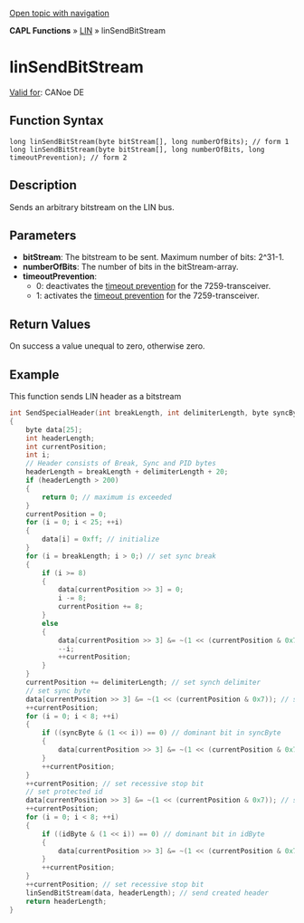 [Open topic with navigation](../../../../../CANoeDEFamily.htm#Topics/CAPLFunctions/LIN/Functions/CAPLfunctionLINSendBitStream.md)

**CAPL Functions** » [LIN](../CAPLfunctionsLINOverview.md) » linSendBitStream

# linSendBitStream

[Valid for](../../../Shared/FeatureAvailability.md): CANoe DE

## Function Syntax

```plaintext
long linSendBitStream(byte bitStream[], long numberOfBits); // form 1
long linSendBitStream(byte bitStream[], long numberOfBits, long timeoutPrevention); // form 2
```

## Description

Sends an arbitrary bitstream on the LIN bus.

## Parameters

- **bitStream**: The bitstream to be sent. Maximum number of bits: 2^31-1.
- **numberOfBits**: The number of bits in the bitStream-array.
- **timeoutPrevention**:
  - 0: deactivates the [timeout prevention](../CAPLfunctionsLINTimeoutPrevention.md) for the 7259-transceiver.
  - 1: activates the [timeout prevention](../CAPLfunctionsLINTimeoutPrevention.md) for the 7259-transceiver.

## Return Values

On success a value unequal to zero, otherwise zero.

## Example

This function sends LIN header as a bitstream

```c
int SendSpecialHeader(int breakLength, int delimiterLength, byte syncByte, byte idByte)
{
    byte data[25];
    int headerLength;
    int currentPosition;
    int i;
    // Header consists of Break, Sync and PID bytes
    headerLength = breakLength + delimiterLength + 20;
    if (headerLength > 200)
    {
        return 0; // maximum is exceeded
    }
    currentPosition = 0;
    for (i = 0; i < 25; ++i)
    {
        data[i] = 0xff; // initialize 
    }
    for (i = breakLength; i > 0;) // set sync break
    {
        if (i >= 8)
        {
            data[currentPosition >> 3] = 0;
            i -= 8;
            currentPosition += 8;
        }
        else
        {
            data[currentPosition >> 3] &= ~(1 << (currentPosition & 0x7));
            --i;
            ++currentPosition;
        }
    }
    currentPosition += delimiterLength; // set synch delimiter
    // set sync byte
    data[currentPosition >> 3] &= ~(1 << (currentPosition & 0x7)); // start bit
    ++currentPosition;
    for (i = 0; i < 8; ++i)
    {
        if ((syncByte & (1 << i)) == 0) // dominant bit in syncByte
        {
            data[currentPosition >> 3] &= ~(1 << (currentPosition & 0x7));
        }
        ++currentPosition;
    }
    ++currentPosition; // set recessive stop bit
    // set protected id
    data[currentPosition >> 3] &= ~(1 << (currentPosition & 0x7)); // start bit
    ++currentPosition;
    for (i = 0; i < 8; ++i)
    {
        if ((idByte & (1 << i)) == 0) // dominant bit in idByte
        {
            data[currentPosition >> 3] &= ~(1 << (currentPosition & 0x7));
        }
        ++currentPosition;
    }
    ++currentPosition; // set recessive stop bit
    linSendBitStream(data, headerLength); // send created header
    return headerLength;
}
```
